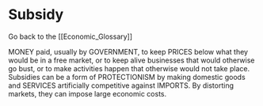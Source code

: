 # Subsidy

Go back to the [[Economic_Glossary]]


MONEY paid, usually by GOVERNMENT, to keep PRICES below what they would be in a free market, or to keep alive businesses that would otherwise go bust, or to make activities happen that otherwise would not take place. Subsidies can be a form of PROTECTIONISM by making domestic goods and SERVICES artificially competitive against IMPORTS. By distorting markets, they can impose large economic costs.

